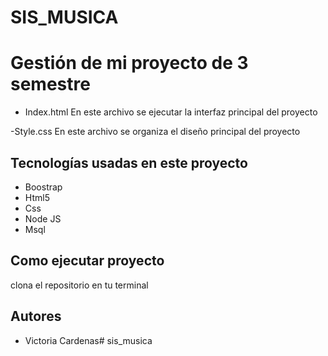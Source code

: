 # SIS_MUSICA
# Gestión de mi proyecto de 3 semestre
- Index.html
En este archivo se ejecutar la interfaz principal del proyecto

-Style.css
En este archivo se organiza el diseño principal del proyecto

## Tecnologías usadas en este proyecto
- Boostrap
- Html5
- Css
- Node JS
- Msql

## Como ejecutar proyecto
clona el repositorio en tu terminal


## Autores
- Victoria Cardenas#   s i s _ m u s i c a  
 
